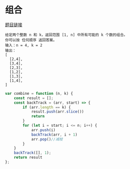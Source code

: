 # 组合
<a href="https://leetcode-cn.com/problems/combinations/" target="_blank">题目链接</a>
```
给定两个整数 n 和 k，返回范围 [1, n] 中所有可能的 k 个数的组合。
你可以按 任何顺序 返回答案。
输入：n = 4, k = 2
输出：
[
  [2,4],
  [3,4],
  [2,3],
  [1,2],
  [1,3],
  [1,4],
]
```

```js
var combine = function (n, k) {
    const result = [];
    const backTrack = (arr, start) => {
        if (arr.length == k) {
            result.push(arr.slice())
            return
        }
        for (let i = start; i <= n; i++) {
            arr.push(i)
            backTrack(arr, i + 1)
            arr.pop()//减枝
        }
    }
    backTrack([], 1);
    return result
};

```
